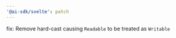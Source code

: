 ```yaml
---
'@ai-sdk/svelte': patch
---
```


fix: Remove hard-cast causing `Readable` to be treated as `Writable`

